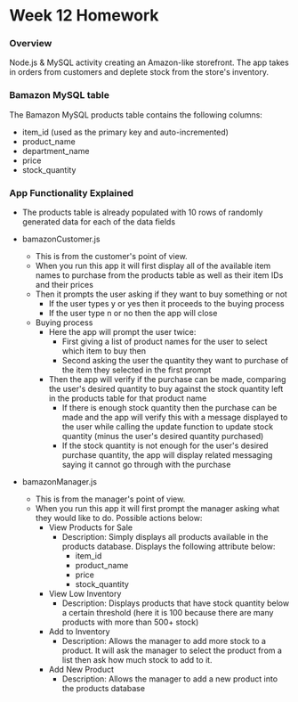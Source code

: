 # Week 12 Homework

### Overview

Node.js & MySQL activity creating an Amazon-like storefront. The app takes in orders from customers and deplete stock from the store's inventory.

### Bamazon MySQL table

The Bamazon MySQL products table contains the following columns:

   * item_id (used as the primary key and auto-incremented)
   * product_name   
   * department_name
   * price
   * stock_quantity

### App Functionality Explained

* The products table is already populated with 10 rows of randomly generated data for each of the data fields

* bamazonCustomer.js
    * This is from the customer's point of view.
    * When you run this app it will first display all of the available item names to purchase from the products table as well as their item IDs and their prices
    * Then it prompts the user asking if they want to buy something or not
        * If the user types y or yes then it proceeds to the buying process
        * If the user type n or no then the app will close
    * Buying process
        * Here the app will prompt the user twice:
            * First giving a list of product names for the user to select which item to buy then
            * Second asking the user the quantity they want to purchase of the item they selected in the first prompt
        * Then the app will verify if the purchase can be made, comparing the user's desired quantity to buy against the stock quantity left in the products table for that product name
            * If there is enough stock quantity then the purchase can be made and the app will verify this with a message displayed to the user while calling the update function to update stock quantity (minus the user's desired quantity purchased)
            * If the stock quantity is not enough for the user's desired purchase quantity, the app will display related messaging saying it cannot go through with the purchase


* bamazonManager.js
    * This is from the manager's point of view.
    * When you run this app it will first prompt the manager asking what they would like to do. Possible actions below:
        * View Products for Sale
            * Description:  Simply displays all products available in the products database. Displays the following attribute below:
                * item_id
                * product_name
                * price
                * stock_quantity
        * View Low Inventory
            * Description:  Displays products that have stock quantity below a certain threshold (here it is 100 because there are many products with more than 500+ stock)
        * Add to Inventory
            * Description:  Allows the manager to add more stock to a product. It will ask the manager to select the product from a list then ask how much stock to add to it.
        * Add New Product
            * Description:  Allows the manager to add a new product into the products database
